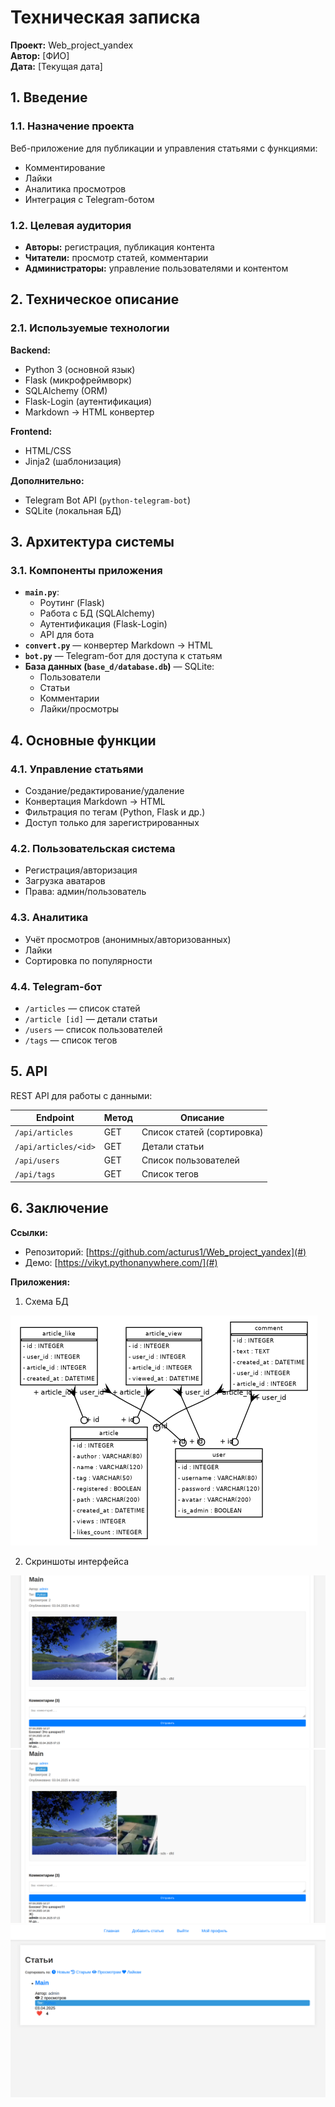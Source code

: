 # Техническая записка  
**Проект:** Web_project_yandex  
**Автор:** [ФИО]  
**Дата:** [Текущая дата]  

## 1. Введение  

### 1.1. Назначение проекта  
Веб-приложение для публикации и управления статьями с функциями:  
- Комментирование  
- Лайки  
- Аналитика просмотров  
- Интеграция с Telegram-ботом  

### 1.2. Целевая аудитория  
- **Авторы:** регистрация, публикация контента  
- **Читатели:** просмотр статей, комментарии  
- **Администраторы:** управление пользователями и контентом  

## 2. Техническое описание  

### 2.1. Используемые технологии  
**Backend:**  
- Python 3 (основной язык)  
- Flask (микрофреймворк)  
- SQLAlchemy (ORM)  
- Flask-Login (аутентификация)  
- Markdown → HTML конвертер  

**Frontend:**  
- HTML/CSS  
- Jinja2 (шаблонизация)  

**Дополнительно:**  
- Telegram Bot API (`python-telegram-bot`)  
- SQLite (локальная БД)  

## 3. Архитектура системы  

### 3.1. Компоненты приложения  
- **`main.py`**:  
  - Роутинг (Flask)  
  - Работа с БД (SQLAlchemy)  
  - Аутентификация (Flask-Login)  
  - API для бота  
- **`convert.py`** — конвертер Markdown → HTML  
- **`bot.py`** — Telegram-бот для доступа к статьям  
- **База данных (`base_d/database.db`)** — SQLite:  
  - Пользователи  
  - Статьи  
  - Комментарии  
  - Лайки/просмотры  

## 4. Основные функции  

### 4.1. Управление статьями  
- Создание/редактирование/удаление  
- Конвертация Markdown → HTML  
- Фильтрация по тегам (Python, Flask и др.)  
- Доступ только для зарегистрированных  

### 4.2. Пользовательская система  
- Регистрация/авторизация  
- Загрузка аватаров  
- Права: админ/пользователь  

### 4.3. Аналитика  
- Учёт просмотров (анонимных/авторизованных)  
- Лайки  
- Сортировка по популярности  

### 4.4. Telegram-бот  
- `/articles` — список статей  
- `/article [id]` — детали статьи  
- `/users` — список пользователей  
- `/tags` — список тегов  

## 5. API  
REST API для работы с данными:  

| Endpoint              | Метод | Описание                          |  
|-----------------------|-------|-----------------------------------|  
| `/api/articles`       | GET   | Список статей (сортировка)        |  
| `/api/articles/<id>`  | GET   | Детали статьи                     |  
| `/api/users`          | GET   | Список пользователей              |  
| `/api/tags`           | GET   | Список тегов                      |  

## 6. Заключение  
**Ссылки:**  
- Репозиторий: [https://github.com/acturus1/Web_project_yandex](#)  
- Демо: [https://vikyt.pythonanywhere.com/](#)  

**Приложения:**  
1. Схема БД

![](images/database_schema.png) 

2. Скриншоты интерфейса 

![](./images/img1.png)
![](./images/img1.png)
![](./images/img3.png)
